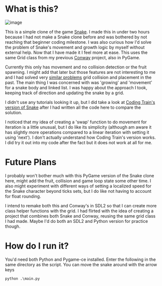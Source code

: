 # What is this?

![image](https://cdn.discordapp.com/attachments/917446692851318795/1138710492991455333/image.png)

This is a simple clone of the game [Snake](https://en.wikipedia.org/wiki/Snake_(video_game_genre)). I made this in under two hours because I had not make a Snake clone before and was bothered by not reaching that beginner coding milestone. I was also curious how I'd solve the problem of Snake's movement and growth logic by myself without external help. Now that I have made it I feel more at ease. This uses the same Grid class from my previous [Conway](https://github.com/ClementineAccount/ConwayPygame) project, also in PyGame.

Currently this only has movement and no collision detection or the fruit spawning. I might add that later but those features are not interesting to me and I had solved very [similar problems](https://github.com/ClementineAccount/ConwayPygame) grid collision and placement in the past. The main thing I was concerned with was 'growing' and 'movement' for a snake body and linked list. I was happy about the approach I took, keeping track of direction and updating the snake by a grid.

I didn't use any tutorials looking it up, but I did take a look at [Coding Train's version of Snake](https://thecodingtrain.com/challenges/3-snake-game) after I had written all the code here to compare the solution. 

I noticed that my idea of creating a 'swap' function to do movement for iteration is a little unusual, but I do like its simplicity (although am aware it has slightly more operations compared to a linear iteration with setting it using 'next'). I don't actually understand how Coding Train's version works. I did try it out into my code after the fact but it does not work at all for me.

# Future Plans

I probably won't bother much with this PyGame version of the Snake clone here, might add the fruit, collision and game loop state some other time. I also might experiment with different ways of setting a localized speed for the Snake character beyond ticks sets, but I do like not having to account for float rounding.

I intend to remake both this and Conway's in SDL2 so that I can create more class helper functions with the grid. I had flirted with the idea of creating a project that combines both Snake and Conway, reusing the same grid class I had made. Maybe I'd do both an SDL2 and Python version for practice though.


# How do I run it?

You'd need both Python and Pygame-ce installed.
Enter the following in the same directory as the script. You can move the snake around with the arrow keys

```
python .\main.py
```
